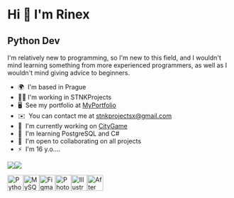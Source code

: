 Hi 👋 I'm Rinex
=====================

Python Dev
------------------

I'm relatively new to programming, so I'm new to this field, and I wouldn't mind learning something from more experienced programmers, as well as I wouldn't mind 
giving advice to beginners.

*   🌍  I'm based in Prague
*   👨‍💻  I'm working in STNKProjects
*   🖥️  See my portfolio at [MyPortfolio](http://t.me/temashub)
*   ✉️  You can contact me at [stnkprojectsx@gmail.com](mailto:stnkprojectsx@gmail.com)
*   🚀  I'm currently working on [CityGame](http://t.me/MyCityGameX)
*   🧠  I'm learning PostgreSQL and C#
*   🤝  I'm open to collaborating on all projects
*   ⚡  I'm 16 y.o....

 <a href="https://www.github.com/STNKProjectsX" target="_blank" rel="noreferrer"><img
                  src="https://img.shields.io/github/followers/STNKProjectsX?logo=github&style=for-the-badge&color=84cc16&labelColor=1c1917" /></a><a href="https://www.twitch.tv/stnkprojects" target="_blank" rel="noreferrer"><img
                  src="https://img.shields.io/twitch/status/stnkprojects?logo=twitchsx&style=for-the-badge&color=84cc16&labelColor=1c1917&label=TWITCH+STATUS" /></a>
<p align="left">
<a href="https://www.python.org/" target="_blank" rel="noreferrer"><img src="https://raw.githubusercontent.com/danielcranney/readme-generator/main/public/icons/skills/python-colored.svg" width="36" height="36" alt="Python" /></a><a href="https://www.mysql.com/" target="_blank" rel="noreferrer"><img src="https://raw.githubusercontent.com/danielcranney/readme-generator/main/public/icons/skills/mysql-colored.svg" width="36" height="36" alt="MySQL" /></a><a href="https://www.figma.com/" target="_blank" rel="noreferrer"><img src="https://raw.githubusercontent.com/danielcranney/readme-generator/main/public/icons/skills/figma-colored.svg" width="36" height="36" alt="Figma" /></a><a href="https://www.adobe.com/uk/products/photoshop.html" target="_blank" rel="noreferrer"><img src="https://raw.githubusercontent.com/danielcranney/readme-generator/main/public/icons/skills/photoshop-colored.svg" width="36" height="36" alt="Photoshop" /></a><a href="https://www.adobe.com/uk/products/illustrator.html" target="_blank" rel="noreferrer"><img src="https://raw.githubusercontent.com/danielcranney/readme-generator/main/public/icons/skills/illustrator-colored.svg" width="36" height="36" alt="Illustrator" /></a><a href="https://www.adobe.com/uk/products/aftereffects.html" target="_blank" rel="noreferrer"><img src="https://raw.githubusercontent.com/danielcranney/readme-generator/main/public/icons/skills/aftereffects-colored.svg" width="36" height="36" alt="After Effects" /></a>
                    </p>
